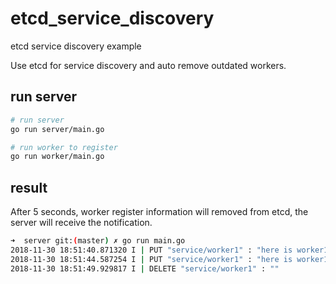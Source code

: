 # etcd_service_discovery
etcd service discovery example

Use etcd for service discovery and auto remove outdated workers.

## run server

```bash
# run server
go run server/main.go

# run worker to register
go run worker/main.go
```

## result

After 5 seconds, worker register information will removed from etcd, the server will receive the notification.

```bash
➜  server git:(master) ✗ go run main.go
2018-11-30 18:51:40.871320 I | PUT "service/worker1" : "here is worker1"
2018-11-30 18:51:44.587254 I | PUT "service/worker1" : "here is worker1"
2018-11-30 18:51:49.929817 I | DELETE "service/worker1" : ""
```